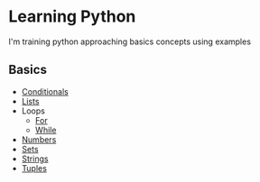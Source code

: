 # Learning Python

I'm training python approaching basics concepts using examples

## Basics

* [Conditionals](basics/conditionals/main.py)
* [Lists](basics/lists/main.py)
* Loops
    * [For](basics/loops/for.py)
    * [While](basics/loops/while.py)
* [Numbers](basics/numbers/main.py)
* [Sets](basics/sets/main.py)
* [Strings](basics/strings/main.py)
* [Tuples](basics/tuples/main.py)
